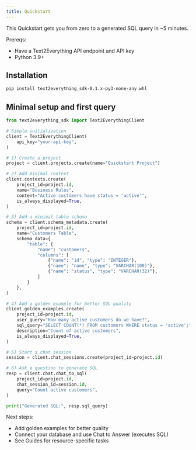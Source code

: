 ```yaml
---
title: Quickstart
---
```


This Quickstart gets you from zero to a generated SQL query in ~5 minutes.

Prereqs:
- Have a Text2Everything API endpoint and API key
- Python 3.9+

## Installation

```bash
pip install text2everything_sdk-0.1.x-py3-none-any.whl
```

## Minimal setup and first query

```python
from text2everything_sdk import Text2EverythingClient

# Simple initialization
client = Text2EverythingClient(
    api_key="your-api-key",
)

# 1) Create a project
project = client.projects.create(name="Quickstart Project")

# 2) Add minimal context
client.contexts.create(
    project_id=project.id,
    name="Business Rules",
    content="Active customers have status = 'active'",
    is_always_displayed=True,
)

# 3) Add a minimal table schema
schema = client.schema_metadata.create(
    project_id=project.id,
    name="Customers Table",
    schema_data={
        "table": {
            "name": "customers",
            "columns": [
                {"name": "id", "type": "INTEGER"},
                {"name": "name", "type": "VARCHAR(100)"},
                {"name": "status", "type": "VARCHAR(32)"},
            ]
        }
    },
)

# 4) Add a golden example for better SQL quality
client.golden_examples.create(
    project_id=project.id,
    user_query="How many active customers do we have?",
    sql_query="SELECT COUNT(*) FROM customers WHERE status = 'active';",
    description="Count of active customers",
    is_always_displayed=True,
)

# 5) Start a chat session
session = client.chat_sessions.create(project_id=project.id)

# 6) Ask a question to generate SQL
resp = client.chat.chat_to_sql(
    project_id=project.id,
    chat_session_id=session.id,
    query="Count active customers",
)

print("Generated SQL:", resp.sql_query)
```

Next steps:
- Add golden examples for better quality
- Connect your database and use Chat to Answer (executes SQL)
- See Guides for resource-specific tasks


